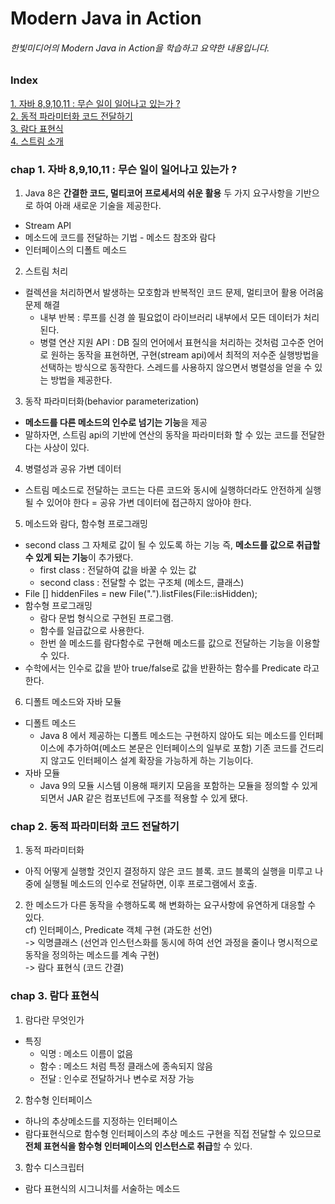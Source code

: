 # Modern Java in Action
###### 한빛미디어의 Modern Java in Action을 학습하고 요약한 내용입니다.

### Index
[1. 자바 8,9,10,11 : 무슨 일이 일어나고 있는가 ?](#chap-1.-자바-8,9,10,11-:-무슨-일이-일어나고-있는가-?)<br>
[2. 동적 파라미터화 코드 전달하기](#chap-2.-동적-파라미터화-코드-전달하기)</br>
[3. 람다 표현식](#chap-3.-람다-표현식)</br>
[4. 스트림 소개](#chap-4.-스트림-소개)</br>


### chap 1. 자바 8,9,10,11 : 무슨 일이 일어나고 있는가 ?
1. Java 8은 <b>간결한 코드, 멀티코어 프로세서의 쉬운 활용</b> 두 가지 요구사항을 기반으로 하여 아래 새로운 기술을 제공한다.
  * Stream API
  * 메소드에 코드를 전달하는 기법 - 메소드 참조와 람다
  * 인터페이스의 디폴트 메소드

2. 스트림 처리 
  * 컬렉션을 처리하면서 발생하는 모호함과 반복적인 코드 문제, 멀티코어 활용 어려움 문제 해결
    * 내부 반복 : 루프를 신경 쓸 필요없이 라이브러리 내부에서 모든 데이터가 처리된다.
    * 병렬 연산 지원 API : DB 질의 언어에서 표현식을 처리하는 것처럼 고수준 언어로 원하는 동작을 표현하면, 구현(stream api)에서 최적의 저수준 실행방법을 선택하는 방식으로 동작한다. 스레드를 사용하지 않으면서 병렬성을 얻을 수 있는 방법을 제공한다.
  
3. 동작 파라미터화(behavior parameterization)
  * <b>메소드를 다른 메소드의 인수로 넘기는 기능</b>을 제공 
  * 말하자면, 스트림 api의 기반에 연산의 동작을 파라미터화 할 수 있는 코드를 전달한다는 사상이 있다.
  
4. 병렬성과 공유 가변 데이터
  * 스트림 메소드로 전달하는 코드는 다른 코드와 동시에 실행하더라도 안전하게 실행될 수 있어야 한다 = 공유 가변 데이터에 접근하지 않아야 한다.

5. 메소드와 람다, 함수형 프로그래밍
  * second class 그 자체로 값이 될 수 있도록 하는 기능 즉, <b>메소드를 값으로 취급할 수 있게 되는 기능</b>이 추가됐다.
    * first class : 전달하여 값을 바꿀 수 있는 값
    * second class : 전달할 수 없는 구조체 (메소드, 클래스)
  * File [] hiddenFiles = new File(".").listFiles(File::isHidden);
  * 함수형 프로그래밍
      * 람다 문법 형식으로 구현된 프로그램.
      * 함수를 일급값으로 사용한다. 
      * 한번 쓸 메소드를 람다함수로 구현해 메소드를 값으로 전달하는 기능을 이용할 수 있다.
  * 수학에서는 인수로 값을 받아 true/false로 값을 반환하는 함수를 Predicate 라고 한다.
 
6. 디폴트 메소드와 자바 모듈 
  * 디폴트 메소드 
    * Java 8 에서 제공하는 디폴트 메소드는 구현하지 않아도 되는 메소드를 인터페이스에 추가하여(메소드 본문은 인터페이스의 일부로 포함) 기존 코드를 건드리지 않고도 인터페이스 설계 확장을 가능하게 하는 기능이다. 
  * 자바 모듈
    * Java 9의 모듈 시스템 이용해 패키지 모음을 포함하는 모듈을 정의할 수 있게 되면서 JAR 같은 컴포넌트에 구조를 적용할 수 있게 됐다.

### chap 2. 동적 파라미터화 코드 전달하기
1. 동적 파라미터화
  * 아직 어떻게 실행할 것인지 결정하지 않은 코드 블록. 코드 블록의 실행을 미루고 나중에 실행될 메소드의 인수로 전달하면, 이후 프로그램에서 호출. 
2. 한 메소드가 다른 동작을 수행하도록 해 변화하는 요구사항에 유연하게 대응할 수 있다. <br>
  cf) 인터페이스, Predicate 객체 구현 (과도한 선언) <br>
      -> 익명클래스 (선언과 인스턴스화를 동시에 하여 선언 과정을 줄이나 명시적으로 동작을 정의하는 메소드를 계속 구현) <br> 
      -> 람다 표현식 (코드 간결)
  
### chap 3. 람다 표현식
1. 람다란 무엇인가
  * 특징
    * 익명 : 메소드 이름이 없음
    * 함수 : 메소드 처럼 특정 클래스에 종속되지 않음
    * 전달 : 인수로 전달하거나 변수로 저장 가능

2. 함수형 인터페이스
  * 하나의 추상메소드를 지정하는 인터페이스
  * 람다표현식으로 함수형 인터페이스의 추상 메소드 구현을 직접 전달할 수 있으므로 <b>전체 표현식을 함수형 인터페이스의 인스턴스로 취급</b>할 수 있다.
  
3. 함수 디스크립터
  * 람다 표현식의 시그니처를 서술하는 메소드
